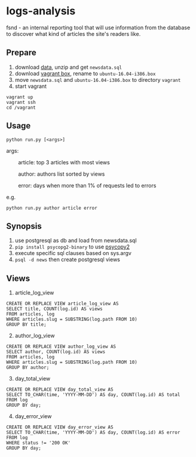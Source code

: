 # logs-analysis
fsnd - an internal reporting tool that will use information from the database to discover what kind of articles the site's readers like.

## Prepare
1. download [data](https://d17h27t6h515a5.cloudfront.net/topher/2016/August/57b5f748_newsdata/newsdata.zip), unzip and get `newsdata.sql`
2. download [vagrant box](https://vagrantcloud.com/bento/boxes/ubuntu-16.04-i386/versions/2.3.5/providers/virtualbox.box), rename to `ubuntu-16.04-i386.box`
3. move `newsdata.sql` and `ubuntu-16.04-i386.box` to directory `vagrant`
4. start vagrant
```
vagrant up
vagrant ssh
cd /vagrant
```

## Usage
```
python run.py [<args>]
```

args:

&emsp;&emsp; article: top 3 articles with most views

&emsp;&emsp; author: authors list sorted by views

&emsp;&emsp; error: days when more than 1% of requests led to errors

e.g.
```
python run.py author article error
```

## Synopsis
1. use postgresql as db and load from newsdata.sql
2. `pip install psycopg2-binary` to use [psycopy2](http://initd.org/psycopg/docs/install.html#binary-install-from-pypi)
3. execute specific sql clauses based on sys.argv
4. `psql -d news` then create postgresql views

## Views
1. article_log_view
```
CREATE OR REPLACE VIEW article_log_view AS
SELECT title, COUNT(log.id) AS views
FROM articles, log
WHERE articles.slug = SUBSTRING(log.path FROM 10)
GROUP BY title;
```

2. author_log_view
```
CREATE OR REPLACE VIEW author_log_view AS
SELECT author, COUNT(log.id) AS views
FROM articles, log
WHERE articles.slug = SUBSTRING(log.path FROM 10)
GROUP BY author;
```

3. day_total_view
```
CREATE OR REPLACE VIEW day_total_view AS
SELECT TO_CHAR(time, 'YYYY-MM-DD') AS day, COUNT(log.id) AS total
FROM log
GROUP BY day;
```

4. day_error_view
```
CREATE OR REPLACE VIEW day_error_view AS
SELECT TO_CHAR(time, 'YYYY-MM-DD') AS day, COUNT(log.id) AS error
FROM log
WHERE status != '200 OK'
GROUP BY day;
```
